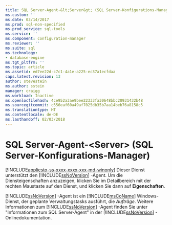 ```yaml
---
title: SQL Server-Agent-&lt;Server&gt; (SQL Server-Konfigurations-Manager) | Microsoft-Dokumentation
ms.custom: ''
ms.date: 03/14/2017
ms.prod: sql-non-specified
ms.prod_service: sql-tools
ms.service: ''
ms.component: configuration-manager
ms.reviewer: ''
ms.suite: sql
ms.technology:
- database-engine
ms.tgt_pltfrm: ''
ms.topic: article
ms.assetid: ed7ee22d-c7c1-4a1e-a225-ec37a1ecfdaa
caps.latest.revision: 13
author: stevestein
ms.author: sstein
manager: craigg
ms.workload: Inactive
ms.openlocfilehash: 4ce952a3ae9bee22333fa30648bbc20931432b48
ms.sourcegitcommit: c556eaf60a49af7025db35b7aa14beb76a8158c5
ms.translationtype: HT
ms.contentlocale: de-DE
ms.lasthandoff: 02/03/2018
---
```

# <a name="sql-server-agent-ltservergt-sql-server-configuration-manager"></a>SQL Server-Agent-&lt;Server&gt; (SQL Server-Konfigurations-Manager)
[!INCLUDE[appliesto-ss-xxxx-xxxx-xxx-md-winonly](../../includes/appliesto-ss-xxxx-xxxx-xxx-md-winonly.md)]
Dieser Dienst unterstützt den [!INCLUDE[ssNoVersion](../../includes/ssnoversion-md.md)] -Agent. Um die Diensteigenschaften anzuzeigen, klicken Sie im Detailbereich mit der rechten Maustaste auf den Dienst, und klicken Sie dann auf **Eigenschaften**.  
  
 [!INCLUDE[ssNoVersion](../../includes/ssnoversion-md.md)] -Agent ist ein [!INCLUDE[msCoName](../../includes/msconame-md.md)] Windows-Dienst, der geplante Verwaltungstasks ausführt, die *Aufträge*. Weitere Informationen zum [!INCLUDE[ssNoVersion](../../includes/ssnoversion-md.md)] -Agent finden Sie unter "Informationen zum SQL Server-Agent" in der [!INCLUDE[ssNoVersion](../../includes/ssnoversion-md.md)] -Onlinedokumentation.  
  
  
